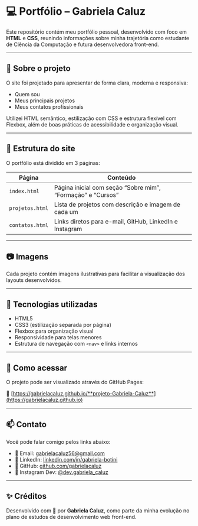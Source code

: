 # 💻 Portfólio – Gabriela Caluz

Este repositório contém meu portfólio pessoal, desenvolvido com foco em **HTML** e **CSS**, reunindo informações sobre minha trajetória como estudante de Ciência da Computação e futura desenvolvedora front-end.

---

## 🌟 Sobre o projeto

O site foi projetado para apresentar de forma clara, moderna e responsiva:

- Quem sou
- Meus principais projetos
- Meus contatos profissionais

Utilizei HTML semântico, estilização com CSS e estrutura flexível com Flexbox, além de boas práticas de acessibilidade e organização visual.

---

## 🧱 Estrutura do site

O portfólio está dividido em 3 páginas:

| Página         | Conteúdo                                                                 |
|----------------|--------------------------------------------------------------------------|
| `index.html`   | Página inicial com seção “Sobre mim”, “Formação” e “Cursos”              |
| `projetos.html`| Lista de projetos com descrição e imagem de cada um                      |
| `contatos.html`| Links diretos para e-mail, GitHub, LinkedIn e Instagram                  |

---

## 📷 Imagens

Cada projeto contém imagens ilustrativas para facilitar a visualização dos layouts desenvolvidos.

---

## 🧰 Tecnologias utilizadas

- HTML5
- CSS3 (estilização separada por página)
- Flexbox para organização visual
- Responsividade para telas menores
- Estrutura de navegação com `<nav>` e links internos

---

## 🚀 Como acessar

O projeto pode ser visualizado através do GitHub Pages:

🔗 [https://gabrielacaluz.github.io/**projeto-Gabriela-Caluz**](https://gabrielacaluz.github.io)

---

## 📫 Contato

Você pode falar comigo pelos links abaixo:

- 💌 Email: [gabrielacaluz56@gmail.com](mailto:gabrielacaluz56@gmail.com)
- 💼 LinkedIn: [linkedin.com/in/gabriela-botini](https://www.linkedin.com/in/gabriela-botini/)
- 🐙 GitHub: [github.com/gabrielacaluz](https://github.com/gabrielacaluz)
- 📸 Instagram Dev: [@dev.gabriela_caluz](https://www.instagram.com/dev.gabriela_caluz/)

---

## ✨ Créditos

Desenvolvido com 💜 por **Gabriela Caluz**, como parte da minha evolução no plano de estudos de desenvolvimento web front-end.
